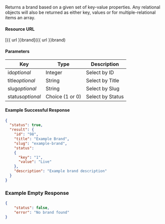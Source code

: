 <!--
@title Get single brand by criteria
@author Moltin Ltd
@description Gets a brand based on the given criteria

@sidebar 1
@family Brand
@rate No
@auth Yes
@format JSON
@http GET
@version beta
-->

Returns a brand based on a given set of key-value properties. Any relational objects will also be returned as either key, values or for multiple-relational items an array.


#### Resource URL
[{{ url }}brand]({{ url }}brand)


#### Parameters
Key | Type | Description
--- | ---- | -----------
id*optional* | Integer | Select by ID
title*optional* | String | Select by Title
slug*optional* | String | Select by Slug
status*optional* | Choice (1 or 0) | Select by Status

<!--code-->
#### Example Successful Response
``` json
{
  "status": true,
  "result": {
    "id": "98",
    "title": "Example Brand",
    "slug": "example-brand",
    "status":
    {
      "key": "1",
      "value": "Live"
    },
    "description": "Example brand description"
  }
}
```


### Example Empty Response
``` json
{
    "status": false,
    "error": "No brand found"
}
```
<!--/code-->